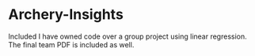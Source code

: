 # Archery-Insights

Included I have owned code over a group project using linear regression. The final team PDF is included as well. 
